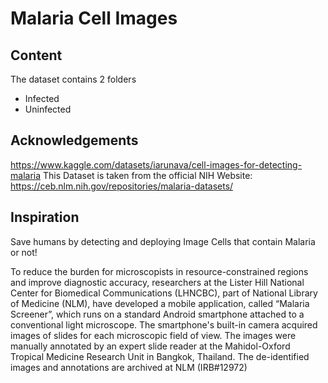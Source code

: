 # Malaria Cell Images

## Content
The dataset contains 2 folders
* Infected
* Uninfected

## Acknowledgements
https://www.kaggle.com/datasets/iarunava/cell-images-for-detecting-malaria
This Dataset is taken from the official NIH Website: https://ceb.nlm.nih.gov/repositories/malaria-datasets/

## Inspiration
Save humans by detecting and deploying Image Cells that contain Malaria or not!

To reduce the burden for microscopists in resource-constrained regions and improve diagnostic accuracy, researchers at the Lister Hill National Center for Biomedical Communications (LHNCBC), part of National Library of Medicine (NLM), have developed a mobile application, called “Malaria Screener”, which runs on a standard Android smartphone attached to a conventional light microscope. The smartphone's built-in camera acquired images of slides for each microscopic field of view. The images were manually annotated by an expert slide reader at the Mahidol-Oxford Tropical Medicine Research Unit in Bangkok, Thailand. The de-identified images and annotations are archived at NLM (IRB#12972)

